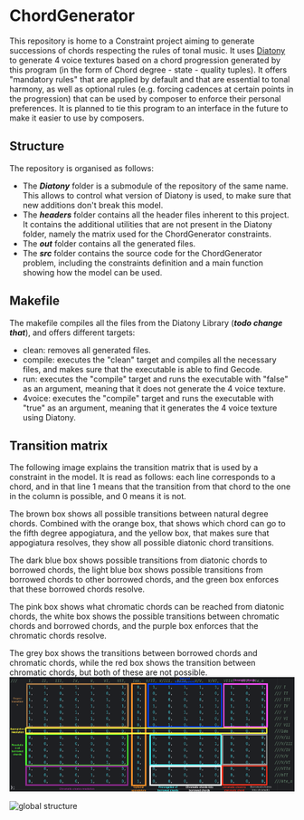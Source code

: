 # ChordGenerator
This repository is home to a Constraint project aiming to generate successions of chords respecting the rules of tonal music. It uses [Diatony](https://github.com/sprockeelsd/Diatony) to generate 4 voice textures based on a chord progression generated by this program (in the form of Chord degree - state - quality tuples). It offers "mandatory rules" that are applied by default and that are essential to tonal harmony, as well as optional rules (e.g. forcing cadences at certain points in the progression) that can be used by composer to enforce their personal preferences. It is planned to tie this program to an interface in the future to make it easier to use by composers.

## Structure
The repository is organised as follows: 
- The ***Diatony*** folder is a submodule of the repository of the same name. This allows to control what version of Diatony is used, to make sure that new additions don't break this model.
- The ***headers*** folder contains all the header files inherent to this project. It contains the additional utilities that are not present in the Diatony folder, namely the matrix used for the ChordGenerator constraints.
- The ***out*** folder contains all the generated files.
- The ***src*** folder contains the source code for the ChordGenerator problem, including the constraints definition and a main function showing how the model can be used.

## Makefile
The makefile compiles all the files from the Diatony Library (***todo change that***), and offers different targets:
- clean: removes all generated files.
- compile: executes the "clean" target and compiles all the necessary files, and makes sure that the executable is able to find Gecode.
- run: executes the "compile" target and runs the executable with "false" as an argument, meaning that it does not generate the 4 voice texture.
- 4voice: executes the "compile" target and runs the executable with "true" as an argument, meaning that it generates the 4 voice texture using Diatony.

## Transition matrix
The following image explains the transition matrix that is used by a constraint in the model. It is read as follows: each line corresponds to a chord, and in that line 1 means that the transition from that chord to the one in the column is possible, and 0 means it is not.

The brown box shows all possible transitions between natural degree chords. Combined with the orange box, that shows which chord can go to the fifth degree appogiatura, and the yellow box, that makes sure that appogiatura resolves, they show all possible diatonic chord transitions.

The dark blue box shows possible transitions from diatonic chords to borrowed chords, the light blue box shows possible transitions from borrowed chords to other borrowed chords, and the green box enforces that these borrowed chords resolve.

The pink box shows what chromatic chords can be reached from diatonic chords, the white box shows the possible transitions between chromatic chords and borrowed chords, and the purple box enforces that the chromatic chords resolve.

The grey box shows the transitions between borrowed chords and chromatic chords, while the red box shows the transition between chromatic chords, but both of these are not possible.
![transition matrix](TransitionMatrixExplanation.png)

![global structure](global_structure.png) 
